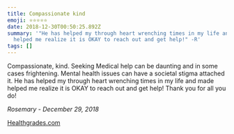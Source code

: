 ```yaml
---
title: Compassionate kind
emoji: ⭐⭐⭐⭐⭐
date: 2018-12-30T00:50:25.892Z
summary: '"He has helped my through heart wrenching times in my life and made
  helped me realize it is OKAY to reach out and get help!" -R'
tags: []
---
```

Compassionate, kind. Seeking Medical help can be daunting and in some cases frightening. Mental health issues can have a societal stigma attached it. He has helped my through heart wrenching times in my life and made helped me realize it is OKAY to reach out and get help! Thank you for all you do!

*Rosemary - December 29, 2018*

[Healthgrades.com](https://www.healthgrades.com/physician/dr-anthony-duk-23s7g)